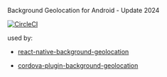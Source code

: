 Background Geolocation for Android - Update 2024

[![CircleCI](https://circleci.com/gh/mauron85/background-geolocation-android/tree/master.svg?style=shield)](https://circleci.com/gh/mauron85/background-geolocation-android/tree/master)

used by:

- [react-native-background-geolocation](https://github.com/mauron85/react-native-background-geolocation)

- [cordova-plugin-background-geolocation](https://github.com/mauron85/cordova-plugin-background-geolocation)
